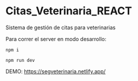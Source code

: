 # Citas_Veterinaria_REACT
Sistema de gestión de citas para veterinarias

Para correr el server en modo desarrollo:
```
npm i
```

```
npm run dev
```

DEMO: https://segveterinaria.netlify.app/
